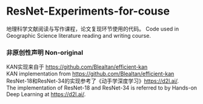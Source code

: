# ResNet-Experiments-for-couse
地理科学文献阅读与写作课程，论文复现环节使用的代码。   Code used in Geographic Science literature reading and writing course. 
### 非原创性声明 Non-original 
KAN实现来自于 https://github.com/Blealtan/efficient-kan   
KAN implementation from https://github.com/Blealtan/efficient-kan  
ResNet-18和ResNet-34的实现参考了《动手学深度学习》https://d2l.ai/.   
The implementation of ResNet-18 and ResNet-34 is referred to by Hands-on Deep Learning at https://d2l.ai/.




